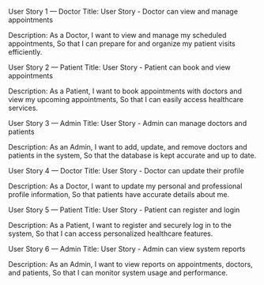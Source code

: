 User Story 1 — Doctor
Title:
User Story - Doctor can view and manage appointments

Description:
As a Doctor,
I want to view and manage my scheduled appointments,
So that I can prepare for and organize my patient visits efficiently.

User Story 2 — Patient
Title:
User Story - Patient can book and view appointments

Description:
As a Patient,
I want to book appointments with doctors and view my upcoming appointments,
So that I can easily access healthcare services.

User Story 3 — Admin
Title:
User Story - Admin can manage doctors and patients

Description:
As an Admin,
I want to add, update, and remove doctors and patients in the system,
So that the database is kept accurate and up to date.

User Story 4 — Doctor
Title:
User Story - Doctor can update their profile

Description:
As a Doctor,
I want to update my personal and professional profile information,
So that patients have accurate details about me.

User Story 5 — Patient
Title:
User Story - Patient can register and login

Description:
As a Patient,
I want to register and securely log in to the system,
So that I can access personalized healthcare features.

User Story 6 — Admin
Title:
User Story - Admin can view system reports

Description:
As an Admin,
I want to view reports on appointments, doctors, and patients,
So that I can monitor system usage and performance.

